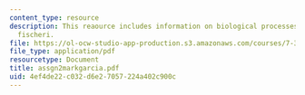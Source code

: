 ```yaml
---
content_type: resource
description: This reaource includes information on biological processes, and vibirio
  fischeri.
file: https://ol-ocw-studio-app-production.s3.amazonaws.com/courses/7-349-biological-computing-at-the-crossroads-of-engineering-and-science-spring-2005/4ef4de22c032d6e27057224a402c900c_assgn2markgarcia.pdf
file_type: application/pdf
resourcetype: Document
title: assgn2markgarcia.pdf
uid: 4ef4de22-c032-d6e2-7057-224a402c900c
---
```

